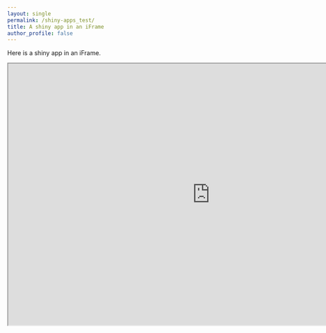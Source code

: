 ```yaml
---
layout: single
permalink: /shiny-apps_test/
title: A shiny app in an iFrame
author_profile: false
---
```



Here is a shiny app in an iFrame.

<iframe src="https://marquess.shinyapps.io/py_shiny1/" data-external="0" width="925px" height="600px">
</iframe>